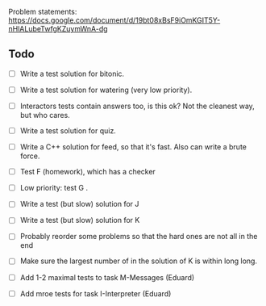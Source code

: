 Problem statements: https://docs.google.com/document/d/19bt08xBsF9iOmKGIT5Y-nHlALubeTwfgKZuymWnA-dg

## Todo
- [ ] Write a test solution for bitonic.
- [ ] Write a test solution for watering (very low priority).
- [ ] Interactors tests contain answers too, is this ok? Not the cleanest way, but who cares.
- [ ] Write a test solution for quiz.
- [ ] Write a C++ solution for feed, so that it's fast. Also can write a brute force.
- [ ] Test F (homework), which has a checker
- [ ] Low priority: test G .
- [ ] Write a test (but slow) solution for J
- [ ] Write a test (but slow) solution for K
- [ ] Probably reorder some problems so that the hard ones are not all in the end
- [ ] Make sure the largest number of in the solution of K is within  long long.
- [ ] Add 1-2 maximal tests to task M-Messages (Eduard)
- [ ] Add mroe tests for task I-Interpreter (Eduard)


